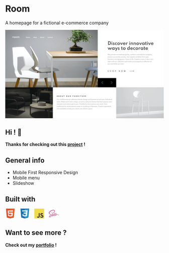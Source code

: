 # Room

A homepage for a fictional e-commerce company

[<img src="./src/assets/static/readme/preview.png">](https://davidyvon.github.io/room-homepage)

## Hi ! 👋

**Thanks for checking out this [project](https://davidyvon.github.io/room-homepage) !**

## General info

- Mobile First Responsive Design
- Mobile menu
- Slideshow

## Built with

<img src="./src/assets/static/readme/html5.svg" width="32px">  <img src="./src/assets/static/readme/css3.svg" width="32px">  <img src="./src/assets/static/readme/javascript.svg" width="32px">  <img src="./src/assets/static/readme/sass.svg" width="32px">

## Want to see more ?

**Check out my [portfolio](https://www.davidyvon.com) !**
